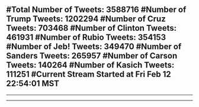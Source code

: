 #Total Number of Tweets: 3588716 
#Number of Trump Tweets: 1202294
#Number of Cruz Tweets: 703468
#Number of Clinton Tweets: 461931
#Number of Rubio Tweets: 354153
#Number of Jeb! Tweets: 349470
#Number of Sanders Tweets: 265957
#Number of Carson Tweets: 140264
#Number of Kasich Tweets: 111251
#Current Stream Started at Fri Feb 12 22:54:01 MST
---
---
---
